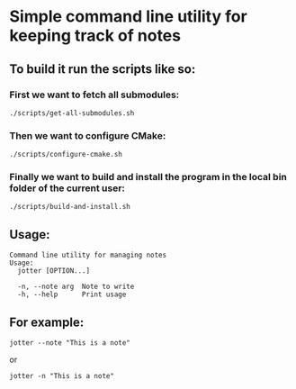 # Simple command line utility for keeping track of notes

## To build it run the scripts like so:

### First we want to fetch all submodules:
```console
./scripts/get-all-submodules.sh
```
### Then we want to configure CMake:
```console
./scripts/configure-cmake.sh
```
### Finally we want to build and install the program in the local bin folder of the current user:
```console
./scripts/build-and-install.sh
```

## Usage:

```
Command line utility for managing notes
Usage:
  jotter [OPTION...]

  -n, --note arg  Note to write
  -h, --help      Print usage
```

## For example:

```console
jotter --note "This is a note"
```

or

```console
jotter -n "This is a note"
``` 